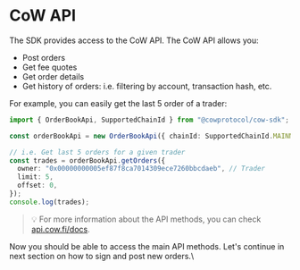 # CoW API

The SDK provides access to the CoW API. The CoW API allows you:

- Post orders
- Get fee quotes
- Get order details
- Get history of orders: i.e. filtering by account, transaction hash, etc.

For example, you can easily get the last 5 order of a trader:

```typescript
import { OrderBookApi, SupportedChainId } from "@cowprotocol/cow-sdk";

const orderBookApi = new OrderBookApi({ chainId: SupportedChainId.MAINNET });

// i.e. Get last 5 orders for a given trader
const trades = orderBookApi.getOrders({
  owner: "0x00000000005ef87f8ca7014309ece7260bbcdaeb", // Trader
  limit: 5,
  offset: 0,
});
console.log(trades);
```

> 💡 For more information about the API methods, you can check [api.cow.fi/docs](https://api.cow.fi/docs).

Now you should be able to access the main API methods. Let's continue in next section on how to sign and post new orders.\\
